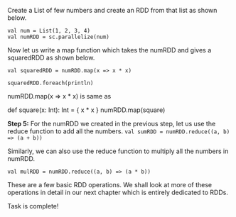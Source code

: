 Create a List of few numbers and create an RDD from that list as shown below.

```
val num = List(1, 2, 3, 4)
val numRDD = sc.parallelize(num)
```

Now let us write a map function which takes the numRDD and gives a squaredRDD as shown below.

```val squaredRDD = numRDD.map(x => x * x)```

```squaredRDD.foreach(println)```

 

 
numRDD.map(x => x * x)
is same as

def square(x: Int): Int = {
	x * x
}
numRDD.map(square)

**Step 5:** For the numRDD we created in the previous step, let us use the reduce function to add all the numbers.
```val sumRDD = numRDD.reduce((a, b) => (a + b))```
 
Similarly, we can also use the reduce function to multiply all the numbers in numRDD.

```val mulRDD = numRDD.reduce((a, b) => (a * b))```
 

These are a few basic RDD operations. We shall look at more of these operations in detail in our next chapter which is entirely dedicated to RDDs. 

Task is complete!
